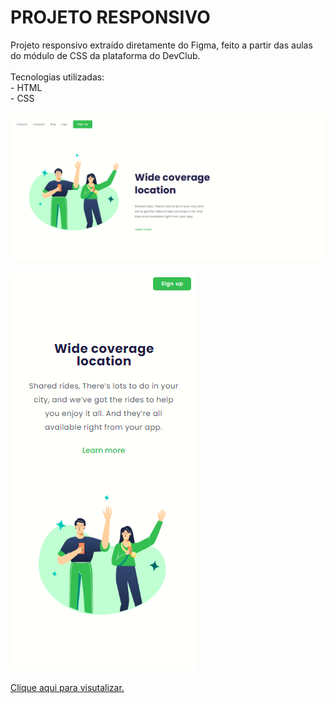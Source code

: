 <h1>PROJETO RESPONSIVO</h1>
<p>Projeto responsivo extraído diretamente do Figma, feito a partir das aulas do módulo de CSS da plataforma do DevClub.
<br>
<br>
Tecnologias utilizadas:<br>
- HTML<br>
- CSS
<br>
<br>
<img src="https://github.com/limandrei/projeto-figma-css-2/blob/main/desktop.png?raw=true">
<br>
<br>
<img src="https://github.com/limandrei/projeto-figma-css-2/blob/main/mobile.png?raw=true">
<br>
<br>
<a href="https://limandrei.github.io/projeto-figma-css-2/">Clique aqui para visutalizar.</a>
</p>
